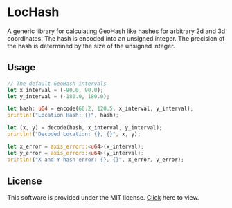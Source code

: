 # LocHash

A generic library for calculating GeoHash like hashes for arbitrary 2d and 3d coordinates. The hash is encoded into an unsigned integer. The precision of the hash is determined by the size of the unsigned integer.

## Usage
```rust
// The default GeoHash intervals
let x_interval = (-90.0, 90.0);
let y_interval = (-180.0, 180.0);

let hash: u64 = encode(60.2, 120.5, x_interval, y_interval);
println!("Location Hash: {}", hash);

let (x, y) = decode(hash, x_interval, y_interval);
println!("Decoded Location: {}, {}", x, y);

let x_error = axis_error::<u64>(x_interval);
let y_error = axis_error::<u64>(y_interval);
println!("X and Y hash error: {}, {}", x_error, y_error);
```


## License
This software is provided under the MIT license. [Click](LICENSE) here to view.